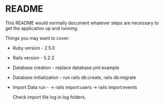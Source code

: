 # README

This README would normally document whatever steps are necessary to get the
application up and running.

Things you may want to cover:

* Ruby version - 2.5.0
* Rails version - 5.2.2
* Database creation - replace database.yml.example

* Database initialization - run rails db:create, rails db:migrate

* Import Data run - 
  -> rails import:users
  -> rails import:events
  
  Check import file log in log folders.
  
